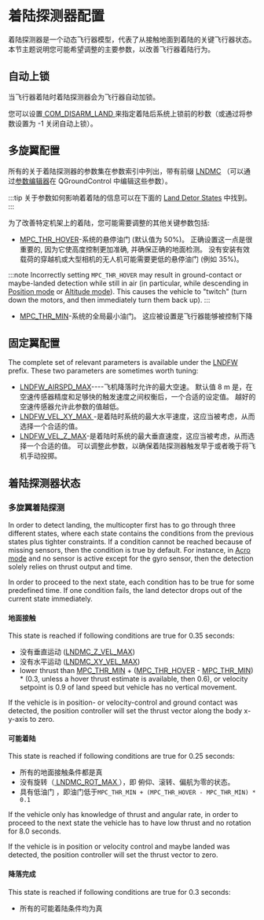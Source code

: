 # 着陆探测器配置

着陆探测器是一个动态飞行器模型，代表了从接触地面到着陆的关键飞行器状态。 本节主题说明您可能希望调整的主要参数，以改善飞行器着陆行为。

## 自动上锁

当飞行器着陆时着陆探测器会为飞行器自动加锁。

您可以设置[ COM_DISARM_LAND ](../advanced_config/parameter_reference.md#COM_DISARM_LAND)来指定着陆后系统上锁前的秒数（或通过将参数设置为 -1 关闭自动上锁）。

## 多旋翼配置

所有的关于着陆探测器的参数集在参数索引中列出，带有前缀 [LNDMC](../advanced_config/parameter_reference.md#land-detector) （可以通过[参数编辑器](../advanced_config/parameters.md)在 QGroundControl 中编辑这些参数）。

:::tip
关于参数如何影响着着陆的信息可以在下面的 [Land Detor States](#states) 中找到。
:::

为了改善特定机架上的着陆，您可能需要调整的其他关键参数包括:

- [MPC_THR_HOVER](../advanced_config/parameter_reference.md#MPC_THR_HOVER)-系统的悬停油门 (默认值为 50%)。 正确设置这一点是很重要的, 因为它使高度控制更加准确, 并确保正确的地面检测。 没有安装有效载荷的穿越机或大型相机的无人机可能需要更低的悬停油门 (例如 35%)。
    
:::note
Incorrectly setting `MPC_THR_HOVER` may result in ground-contact or maybe-landed detection while still in air (in particular, while descending in [Position mode](../flight_modes/position_mc.md) or [Altitude mode](../flight_modes/altitude_mc.md)). This causes the vehicle to "twitch" (turn down the motors, and then immediately turn them back up).
:::

- [MPC_THR_MIN](../advanced_config/parameter_reference.md#MPC_THR_MIN)-系统的全局最小油门。 这应被设置是飞行器能够被控制下降

## 固定翼配置

The complete set of relevant parameters is available under the [LNDFW](../advanced_config/parameter_reference.md#land-detector) prefix. These two parameters are sometimes worth tuning:

- [LNDFW_AIRSPD_MAX](../advanced_config/parameter_reference.md#LNDFW_AIRSPD_MAX)\----飞机降落时允许的最大空速。 默认值 8 m 是，在空速传感器精度和足够快的触发速度之间权衡后，一个合适的设定值。 越好的空速传感器允许此参数的值越低。
- [ LNDFW_VEL_XY_MAX ](../advanced_config/parameter_reference.md#LNDFW_VEL_XY_MAX)-是着陆时系统的最大水平速度，这应当被考虑，从而选择一个合适的值。 
- [ LNDFW_VEL_Z_MAX](../advanced_config/parameter_reference.md#LNDFW_VEL_XY_MAX)-是着陆时系统的最大垂直速度，这应当被考虑，从而选择一个合适的值。 可以调整此参数，以确保着陆探测器触发早于或者晚于将飞机手动投掷。 

<span id="states"></span>

## 着陆探测器状态

### 多旋翼着陆探测

In order to detect landing, the multicopter first has to go through three different states, where each state contains the conditions from the previous states plus tighter constraints. If a condition cannot be reached because of missing sensors, then the condition is true by default. For instance, in [Acro mode](../flight_modes/acro_mc.md) and no sensor is active except for the gyro sensor, then the detection solely relies on thrust output and time.

In order to proceed to the next state, each condition has to be true for some predefined time. If one condition fails, the land detector drops out of the current state immediately.

#### 地面接触

This state is reached if following conditions are true for 0.35 seconds:

- 没有垂直运动 ([LNDMC_Z_VEL_MAX](../advanced_config/parameter_reference.md#LNDMC_Z_VEL_MAX))
- 没有水平运动 ([LNDMC_XY_VEL_MAX](../advanced_config/parameter_reference.md#LNDMC_XY_VEL_MAX))
- lower thrust than [MPC_THR_MIN](../advanced_config/parameter_reference.md#MPC_THR_MIN) + ([MPC_THR_HOVER](../advanced_config/parameter_reference.md#MPC_THR_HOVER) - [MPC_THR_MIN](../advanced_config/parameter_reference.md#MPC_THR_MIN)) * (0.3, unless a hover thrust estimate is available, then 0.6), or velocity setpoint is 0.9 of land speed but vehicle has no vertical movement.

If the vehicle is in position- or velocity-control and ground contact was detected, the position controller will set the thrust vector along the body x-y-axis to zero.

#### 可能着陆

This state is reached if following conditions are true for 0.25 seconds:

- 所有的地面接触条件都是真
- 没有旋转（[ LNDMC_ROT_MAX ](../advanced_config/parameter_reference.md#LNDMC_ROT_MAX)），即 俯仰、滚转、偏航为零的状态。
- 具有低油门 ，即油门低于`MPC_THR_MIN + (MPC_THR_HOVER - MPC_THR_MIN) * 0.1`

If the vehicle only has knowledge of thrust and angular rate, in order to proceed to the next state the vehicle has to have low thrust and no rotation for 8.0 seconds.

If the vehicle is in position or velocity control and maybe landed was detected, the position controller will set the thrust vector to zero.

#### 降落完成

This state is reached if following conditions are true for 0.3 seconds:

- 所有的可能着陆条件均为真